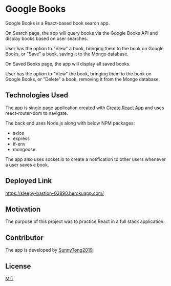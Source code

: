 # Google Books
Google Books is a React-based book search app. 

On Search page, the app will query books via the Google Books API and display books based on user searches. 

User has the option to "View" a book, bringing them to the book on Google Books, or "Save" a book, saving it to the Mongo database.

On Saved Books page, the app will display all saved books. 

User has the option to "View" the book, bringing them to the book on Google Books, or "Delete" a book, removing it from the Mongo database.


## Technologies Used 
The app is single page application created with [Create React App](https://github.com/facebook/create-react-app) and uses react-router-dom to navigate.

The back end uses Node.js along with below NPM packages:
 * axios
 * express
 * if-env
 * mongoose

The app also uses socket.io to create a notification to other users whenever a user saves a book.


## Deployed Link
https://sleepy-bastion-03890.herokuapp.com/


## Motivation
The purpose of this project was to practice React in a full stack application.


## Contributor
The app is developed by [SunnyTong2019](https://github.com/SunnyTong2019).


## License
[MIT](https://choosealicense.com/licenses/mit/)

